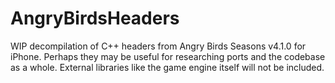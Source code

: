 # AngryBirdsHeaders
 WIP decompilation of C++ headers from Angry Birds Seasons v4.1.0 for iPhone. Perhaps they may be useful for researching ports and the codebase as a whole. External libraries like the game engine itself will not be included.